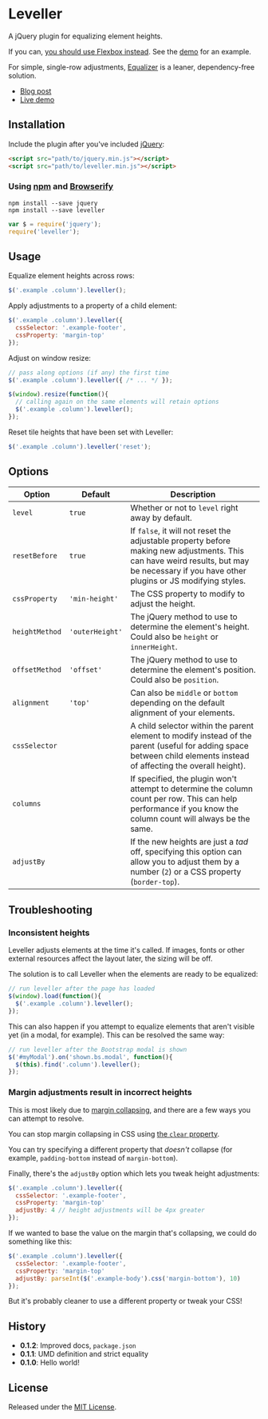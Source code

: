# Leveller

A jQuery plugin for equalizing element heights.

If you can, [you should use Flexbox instead](http://css-tricks.com/snippets/css/a-guide-to-flexbox/). See the [demo]() for an example.

For simple, single-row adjustments, [Equalizer](https://github.com/skrajewski/Equalizer) is a leaner, dependency-free solution.

- [Blog post]()
- [Live demo]()

## Installation

Include the plugin after you've included [jQuery](http://jquery.com/):

```html
<script src="path/to/jquery.min.js"></script>
<script src="path/to/leveller.min.js"></script>
```

### Using [npm](https://www.npmjs.com/) and [Browserify](http://browserify.org/)

```
npm install --save jquery
npm install --save leveller
```
```javascript
var $ = require('jquery');
require('leveller');
```

## Usage

Equalize element heights across rows:

```javascript
$('.example .column').leveller();
```

Apply adjustments to a property of a child element:

```javascript
$('.example .column').leveller({
  cssSelector: '.example-footer',
  cssProperty: 'margin-top'
});
```

Adjust on window resize:

```javascript
// pass along options (if any) the first time
$('.example .column').leveller({ /* ... */ });

$(window).resize(function(){
  // calling again on the same elements will retain options
  $('.example .column').leveller();
});
```

Reset tile heights that have been set with Leveller:

```javascript
$('.example .column').leveller('reset');
```

## Options

Option | Default | Description
--- | --- | ---
`level` | `true` | Whether or not to `level` right away by default.
`resetBefore` | `true` | If `false`, it will not reset the adjustable property before making new adjustments. This can have weird results, but may be necessary if you have other plugins or JS modifying styles.
`cssProperty` | `'min-height'` | The CSS property to modify to adjust the height.
`heightMethod` | `'outerHeight'` | The jQuery method to use to determine the element's height. Could also be `height` or `innerHeight`.
`offsetMethod` | `'offset'` | The jQuery method to use to determine the element's position. Could also be `position`.
`alignment` | `'top'` | Can also be `middle` or `bottom` depending on the default alignment of your elements.
`cssSelector` | | A child selector within the parent element to modify instead of the parent (useful for adding space between child elements instead of affecting the overall height).
`columns` | | If specified, the plugin won't attempt to determine the column count per row. This can help performance if you know the column count will always be the same.
`adjustBy` | | If the new heights are just a _tad_ off, specifying this option can allow you to adjust them by a number (`2`) or a CSS property (`border-top`).

## Troubleshooting

### Inconsistent heights

Leveller adjusts elements at the time it's called. If images, fonts or other external resources affect the layout later, the sizing will be off.

The solution is to call Leveller when the elements are ready to be equalized:

```javascript
// run leveller after the page has loaded
$(window).load(function(){
  $('.example .column').leveller();
});
```

This can also happen if you attempt to equalize elements that aren't visible yet (in a modal, for example). This can be resolved the same way:

```javascript
// run leveller after the Bootstrap modal is shown
$('#myModal').on('shown.bs.modal', function(){
  $(this).find('.column').leveller();
});
```

### Margin adjustments result in incorrect heights

This is most likely due to [margin collapsing](https://developer.mozilla.org/en-US/docs/Web/CSS/margin_collapsing), and there are a few ways you can attempt to resolve.

You can stop margin collapsing in CSS using [the `clear` property](https://developer.mozilla.org/en-US/docs/Web/CSS/clear).

You can try specifying a different property that _doesn't_ collapse (for example, `padding-bottom` instead of `margin-bottom`).

Finally, there's the `adjustBy` option which lets you tweak height adjustments:

```javascript
$('.example .column').leveller({
  cssSelector: '.example-footer',
  cssProperty: 'margin-top'
  adjustBy: 4 // height adjustments will be 4px greater
});
```

If we wanted to base the value on the margin that's collapsing, we could do something like this:

```javascript
$('.example .column').leveller({
  cssSelector: '.example-footer',
  cssProperty: 'margin-top'
  adjustBy: parseInt($('.example-body').css('margin-bottom'), 10)
});
```

But it's probably cleaner to use a different property or tweak your CSS!

## History

- **0.1.2**: Improved docs, `package.json`
- **0.1.1**: UMD definition and strict equality
- **0.1.0**: Hello world!

## License

Released under the [MIT License](http://www.opensource.org/licenses/MIT).
